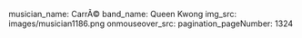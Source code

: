 musician_name: CarrÃ©
band_name: Queen Kwong
img_src: images/musician1186.png
onmouseover_src: 
pagination_pageNumber: 1324